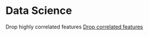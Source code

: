
# Data Science

Drop highly correlated features
[Drop correlated features](https://chrisalbon.com/machine_learning/feature_selection/drop_highly_correlated_features/)


